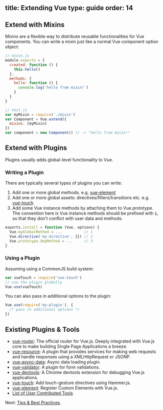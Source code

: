 title: Extending Vue
type: guide
order: 14
---

## Extend with Mixins

Mixins are a flexible way to distribute reusable functionalities for Vue components. You can write a mixin just like a normal Vue component option object:

``` js
// mixin.js
module.exports = {
  created: function () {
    this.hello()
  },
  methods: {
    hello: function () {
      console.log('hello from mixin!')
    }
  }
}
```

``` js
// test.js
var myMixin = require('./mixin')
var Component = Vue.extend({
  mixins: [myMixin]
})
var component = new Component() // -> "hello from mixin!"
```

## Extend with Plugins

Plugins usually adds global-level functionality to Vue.

### Writing a Plugin

There are typically several types of plugins you can write:

1. Add one or more global methods. e.g. [vue-element](https://github.com/vuejs/vue-element)
2. Add one or more global assets: directives/filters/transitions etc. e.g. [vue-touch](https://github.com/vuejs/vue-touch)
3. Add some Vue instance methods by attaching them to Vue.prototype. The convention here is Vue instance methods should be prefixed with `$`, so that they don't conflict with user data and methods.

``` js
exports.install = function (Vue, options) {
  Vue.myGlobalMethod = ...          // 1
  Vue.directive('my-directive', {}) // 2
  Vue.prototype.$myMethod = ...     // 3
}
```

### Using a Plugin

Assuming using a CommonJS build system:
``` js
var vueTouch = require('vue-touch')
// use the plugin globally
Vue.use(vueTouch)
```

You can also pass in additional options to the plugin:

```js
Vue.use(require('my-plugin'), {
  /* pass in additional options */
})
```

## Existing Plugins & Tools

- [vue-router](https://github.com/vuejs/vue-router): The official router for Vue.js. Deeply integrated with Vue.js core to make building Single Page Applications a breeze. 
- [vue-resource](https://github.com/vuejs/vue-resource): A plugin that provides services for making web requests and handle responses using a XMLHttpRequest or JSONP.
- [vue-async-data](https://github.com/vuejs/vue-async-data): Async data loading plugin.
- [vue-validator](https://github.com/vuejs/vue-validator): A plugin for form validations.
- [vue-devtools](https://github.com/vuejs/vue-devtools): A Chrome devtools extension for debugging Vue.js applications.
- [vue-touch](https://github.com/vuejs/vue-touch): Add touch-gesture directives using Hammer.js.
- [vue-element](https://github.com/vuejs/vue-element): Register Custom Elements with Vue.js.
- [List of User Contributed Tools](https://github.com/yyx990803/vue/wiki/User-Contributed-Components-&-Tools)

Next: [Tips & Best Practices](/guide/best-practices.html).
